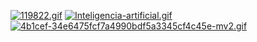 

[![119822.gif](https://i.postimg.cc/RhS2jN9V/119822.gif)](https://postimg.cc/JDFTX7G9) [![Inteligencia-artificial.gif](https://i.postimg.cc/433DLKff/Inteligencia-artificial.gif)](https://postimg.cc/v4p2DZxk)
	[![4b1cef-34e6475fcf7a4990bdf5a3345cf4c45e-mv2.gif](https://i.postimg.cc/wjw5VM4Q/4b1cef-34e6475fcf7a4990bdf5a3345cf4c45e-mv2.gif)](https://postimg.cc/TKWW2d6K)







